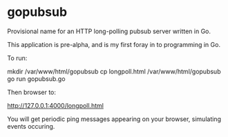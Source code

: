 gopubsub
========

Provisional name for an HTTP long-polling pubsub server written in Go.

This application is pre-alpha, and is my first foray in to programming in Go.

To run:

 mkdir /var/www/html/gopubsub
 cp longpoll.html /var/www/html/gopubsub
 go run gopubsub.go

Then browser to:

 http://127.0.0.1:4000/longpoll.html

You will get periodic ping messages appearing on your browser, simulating events occuring.

